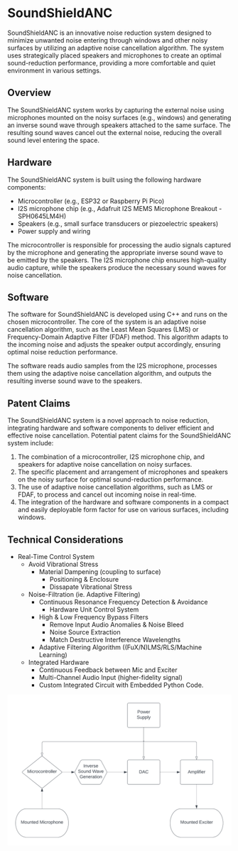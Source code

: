 # SoundShieldANC

SoundShieldANC is an innovative noise reduction system designed to minimize unwanted noise entering through windows and other noisy surfaces by utilizing an adaptive noise cancellation algorithm. The system uses strategically placed speakers and microphones to create an optimal sound-reduction performance, providing a more comfortable and quiet environment in various settings.

## Overview

The SoundShieldANC system works by capturing the external noise using microphones mounted on the noisy surfaces (e.g., windows) and generating an inverse sound wave through speakers attached to the same surface. The resulting sound waves cancel out the external noise, reducing the overall sound level entering the space.

## Hardware

The SoundShieldANC system is built using the following hardware components:

- Microcontroller (e.g., ESP32 or Raspberry Pi Pico)
- I2S microphone chip (e.g., Adafruit I2S MEMS Microphone Breakout - SPH0645LM4H)
- Speakers (e.g., small surface transducers or piezoelectric speakers)
- Power supply and wiring

The microcontroller is responsible for processing the audio signals captured by the microphone and generating the appropriate inverse sound wave to be emitted by the speakers. The I2S microphone chip ensures high-quality audio capture, while the speakers produce the necessary sound waves for noise cancellation.

## Software

The software for SoundShieldANC is developed using C++ and runs on the chosen microcontroller. The core of the system is an adaptive noise cancellation algorithm, such as the Least Mean Squares (LMS) or Frequency-Domain Adaptive Filter (FDAF) method. This algorithm adapts to the incoming noise and adjusts the speaker output accordingly, ensuring optimal noise reduction performance.

The software reads audio samples from the I2S microphone, processes them using the adaptive noise cancellation algorithm, and outputs the resulting inverse sound wave to the speakers.

## Patent Claims

The SoundShieldANC system is a novel approach to noise reduction, integrating hardware and software components to deliver efficient and effective noise cancellation. Potential patent claims for the SoundShieldANC system include:

1. The combination of a microcontroller, I2S microphone chip, and speakers for adaptive noise cancellation on noisy surfaces.
2. The specific placement and arrangement of microphones and speakers on the noisy surface for optimal sound-reduction performance.
3. The use of adaptive noise cancellation algorithms, such as LMS or FDAF, to process and cancel out incoming noise in real-time.
4. The integration of the hardware and software components in a compact and easily deployable form factor for use on various surfaces, including windows.

## Technical Considerations
- Real-Time Control System
    - Avoid Vibrational Stress
        - Material Dampening (coupling to surface)
            - Positioning & Enclosure
            - Dissapate Vibrational Stress
    - Noise-Filtration (ie. Adaptive Filtering)
        - Continuous Resonance Frequency Detection & Avoidance
            - Hardware Unit Control System
        - High & Low Frequency Bypass Filters
            - Remove Input Audio Anomalies & Noise Bleed
            - Noise Source Extraction
            - Match Destructive Interference Wavelengths
        - Adaptive Filtering Algorithm ((FuX/N)LMS/RLS/Machine Learning)
    - Integrated Hardware
        - Continuous Feedback between Mic and Exciter
        - Multi-Channel Audio Input (higher-fidelity signal)
        - Custom Integrated Circuit with Embedded Python Code.

![Diagram](./Design/UUSoundShield.png)
